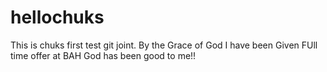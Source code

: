 # hellochuks
This is chuks first test git joint.
By the Grace of God I have been Given FUll time offer at BAH
God has been good to me!!
